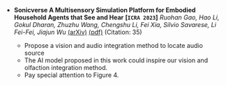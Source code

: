 - **Sonicverse A Multisensory Simulation Platform for Embodied Household
  Agents that See and Hear**
 **[`ICRA 2023`]** *Ruohan Gao, Hao Li, Gokul Dharan, Zhuzhu Wang, Chengshu Li, Fei Xia, Silvio Savarese, Li Fei-Fei, Jiajun Wu* [(arXiv)](http://arxiv.org/abs/2306.00923) [(pdf)](./Sonicverse%20-%20A%20Multisensory%20Simulation%20Platform%20for%20Embodied%20Household%20Agents%20that%20See%20and%20Hear.pdf) (Citation: 35)

     - Propose a vision and audio integration method to locate audio source
     - The AI model proposed in this work could inspire our vision and olfaction integration method. 
     - Pay special attention to Figure 4.
